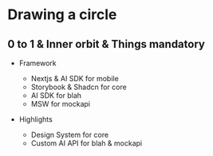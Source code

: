 # Drawing a circle

## 0 to 1 & Inner orbit & Things mandatory

- Framework
  - Nextjs & AI SDK for mobile
  - Storybook & Shadcn for core
  - AI SDK for blah
  - MSW for mockapi

- Highlights
  - Design System for core
  - Custom AI API for blah & mockapi
